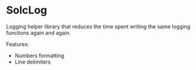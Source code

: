 # SolcLog

Logging helper library that reduces the time spent writing the same logging functions again and again.

Features:
- Numbers formatting
- Line delimiters
